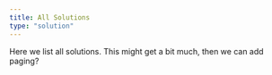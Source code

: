 ```yaml
---
title: All Solutions
type: "solution"
---
```


Here we list all solutions.
This might get a bit much, then we can add paging? 




    



